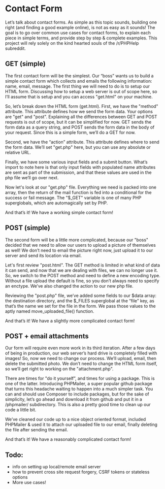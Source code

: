 # Contact Form
Let’s talk about contact forms. As simple as this topic sounds, building one right (and finding a good example online), is not as easy as it sounds! The goal is to go over common use cases for contact forms, to explain each piece in simple terms, and provide step by step & complete examples. This project will rely solely on the kind hearted souls of the /r/PHPHelp subreddit.

## GET (simple)
The first contact form will be the simplest. Our “boss” wants us to build a simple contact form which collects and emails the following information: name, email, message. The first thing we will need to do is to setup our HTML form. Discussing how to setup a web server is out of scope here, so I’ll assume that is setup and you can access "get.html" on your machine.

So, let’s break down the HTML form (get.html). First, we have the "method" attribute. This attribute defines how we send the form data. Your options are "get" and "post". Explaining all the differences between GET and POST requests is out of scope, but it can be simplified for now. GET sends the form data as a query string, and POST sends the form data in the body of your request. Since this is a simple form, we’ll do a GET for now.

Second, we have the “action” attribute. This attribute defines where to send the form data. We’ll set "get.php" here, but you can use any absolute or relative URL.

Finally, we have some various input fields and a submit button. What’s import to note here is that only input fields with populated name attributes are sent as part of the submission, and that these values are used in the php file we’ll go over next.

Now let's look at our "get.php" file. Everything we need is packed into one array, then the return of the mail function is fed into a conditional for the success or fail message. The "$_GET" variable is one of many PHP superglobals, which are automagically set by PHP.

And that’s it! We have a working simple contact form!

## POST (simple)
The second form will be a little more complicated, because our "boss" decided that we need to allow our users to upload a picture of themselves as well! We don’t need to email the picture right now, just upload it to our server and send its location via email.

Let's first review "post.html". The GET method is limited in what kind of data it can send, and now that we are dealing with files, we can no longer use it. So, we switch to the POST method and need to define a new encoding type. Without a file upload the default is fine, so you don’t always need to specify an enctype. We’ve also changed the action to our new php file.

Reviewing the "post.php" file, we’ve added some fields to our $data array: the destination directory, and the $_FILES superglobal at the “file” key, as that’s the name we set for the file in the form. We pass those values to the aptly named move_uploaded_file() function.

And that’s it! We have a slightly more complicated contact form!

## POST + email attachments
Our form will require even more work in its third iteration. After a few days of being in production, our web server’s hard drive is completely filled with images! So, now we need to change our process. We’ll upload, email, then delete the submitted photo. We don’t need to change the HTML form itself, so we’ll get right to working on the "attachment.php".

There are times for "do it yourself”, and times for using a package. This is one of the latter. Introducing PHPMailer, a super popular github package that turns this headache waiting to happen into a much simpler task. You can and should use Composer to include packages, but for the sake of simplicity, let’s go ahead and download it from github and put it in a /phpmailer/ subdirectory. This is also a pretty good time to clean up our code a little bit.

We’ve cleaned our code up to a nice object oriented format, included PHPMailer & used it to attach our uploaded file to our email, finally deleting the file after sending the email.

And that’s it! We have a reasonably complicated contact form!

## Todo:
- info on setting up local/remote email server
- how to prevent cross site request forgery, CSRF tokens or stateless options
- More use cases!
